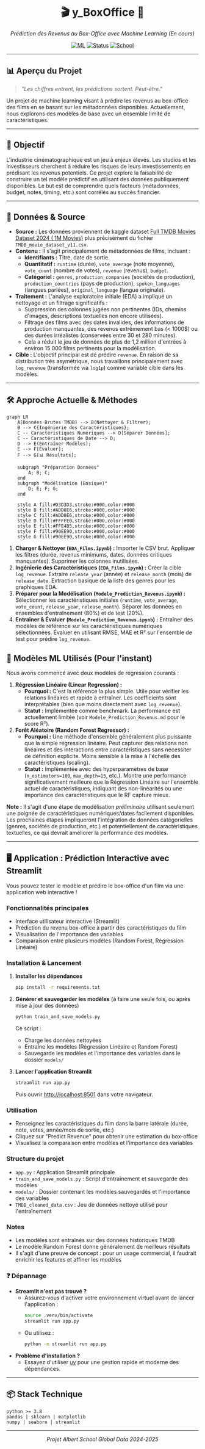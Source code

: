 <div align="center">

# 🎬 y_BoxOffice 🎥

_Prédiction des Revenus au Box-Office avec Machine Learning (En cours)_

[![ML](https://img.shields.io/badge/ML-Regression-blue.svg)]() [![Status](https://img.shields.io/badge/Status-WIP-yellowgreen.svg)]() [![School](https://img.shields.io/badge/Source-Projet%20Albert%20School-purple.svg)]()

</div>

----------

## 📊 Aperçu du Projet

> _"Les chiffres entrent, les prédictions sortent. Peut-être."_

Un projet de machine learning visant à prédire les revenus au box-office des films en se basant sur les métadonnées disponibles. Actuellement, nous explorons des modèles de base avec un ensemble limité de caractéristiques.

----------

## 🎯 Objectif

L'industrie cinématographique est un jeu à enjeux élevés. Les studios et les investisseurs cherchent à réduire les risques de leurs investissements en prédisant les revenus potentiels. Ce projet explore la faisabilité de construire un tel modèle prédictif en utilisant des données publiquement disponibles. Le but est de comprendre quels facteurs (métadonnées, budget, notes, timing, etc.) sont corrélés au succès financier.

----------

## 💾 Données & Source

*   **Source :** Les données proviennent de kaggle dataset [Full TMDB Movies Dataset 2024 ( 1M Movies)](https://www.kaggle.com/datasets/asaniczka/tmdb-movies-dataset-2023-930k-movies) plus précisément du fichier `TMDB_movie_dataset_v11.csv`.
*   **Contenu :** Il s'agit principalement de métadonnées de films, incluant :
    *   **Identifiants :** Titre, date de sortie.
    *   **Quantitatif :** `runtime` (durée), `vote_average` (note moyenne), `vote_count` (nombre de votes), `revenue` (revenus), `budget`.
    *   **Catégoriel :** `genres`, `production_companies` (sociétés de production), `production_countries` (pays de production), `spoken_languages` (langues parlées), `original_language` (langue originale).
*   **Traitement :** L'analyse exploratoire initiale (EDA) a impliqué un nettoyage et un filtrage significatifs :
    *   Suppression des colonnes jugées non pertinentes (IDs, chemins d'images, descriptions textuelles non encore utilisées).
    *   Filtrage des films avec des dates invalides, des informations de production manquantes, des revenus extrêmement bas (< 1000$) ou des durées irréalistes (conservées entre 30 et 280 minutes).
    *   Cela a réduit le jeu de données de plus de 1,2 million d'entrées à environ 15 000 films pertinents pour la modélisation.
*   **Cible :** L'objectif principal est de prédire `revenue`. En raison de sa distribution très asymétrique, nous travaillons principalement avec `log_revenue` (transformée via `log1p`) comme variable cible dans les modèles.

----------

## 🛠️ Approche Actuelle & Méthodes

```mermaid
graph LR
    A[Données Brutes TMDB] --> B(Nettoyer & Filtrer);
    B --> C{Ingénierie des Caractéristiques};
    C -- Caractéristiques Numériques --> D[Séparer Données];
    C -- Caractéristiques de Date --> D;
    D --> E(Entraîner Modèles);
    E --> F[Évaluer];
    F --> G[📊 Résultats];

    subgraph "Préparation Données"
        A; B; C;
    end
    subgraph "Modélisation (Basique)"
        D; E; F; G;
    end

    style A fill:#D3D3D3,stroke:#000,color:#000
    style B fill:#ADD8E6,stroke:#000,color:#000
    style C fill:#ADD8E6,stroke:#000,color:#000
    style D fill:#FFFFE0,stroke:#000,color:#000
    style E fill:#FFE4B5,stroke:#000,color:#000
    style F fill:#90EE90,stroke:#000,color:#000
    style G fill:#90EE90,stroke:#000,color:#000

```

1.  **Charger & Nettoyer (`EDA_Films.ipynb`) :** Importer le CSV brut. Appliquer les filtres (durée, revenus minimums, dates, données critiques manquantes). Supprimer les colonnes inutilisées.
2.  **Ingénierie des Caractéristiques (`EDA_Films.ipynb`) :** Créer la cible `log_revenue`. Extraire `release_year` (année) et `release_month` (mois) de `release_date`. Extraction basique de la liste des genres pour les graphiques EDA.
3.  **Préparer pour la Modélisation (`Modele_Prediction_Revenus.ipynb`) :** Sélectionner les caractéristiques initiales (`runtime`, `vote_average`, `vote_count`, `release_year`, `release_month`). Séparer les données en ensembles d'entraînement (80%) et de test (20%).
4.  **Entraîner & Évaluer (`Modele_Prediction_Revenus.ipynb`) :** Entraîner des modèles de référence sur les caractéristiques numériques sélectionnées. Évaluer en utilisant RMSE, MAE et R² sur l'ensemble de test pour prédire `log_revenue`.

## 🤖 Modèles ML Utilisés (Pour l'instant)

Nous avons commencé avec deux modèles de régression courants :

1.  **Régression Linéaire (Linear Regression) :**
    *   **Pourquoi :** C'est la référence la plus simple. Utile pour vérifier les relations linéaires et rapide à entraîner. Les coefficients sont interprétables (bien que moins directement avec `log_revenue`).
    *   **Statut :** Implémentée comme benchmark. La performance est actuellement limitée (voir `Modele_Prediction_Revenus.md` pour le score R²).
2.  **Forêt Aléatoire (Random Forest Regressor) :**
    *   **Pourquoi :** Une méthode d'ensemble généralement plus puissante que la simple régression linéaire. Peut capturer des relations non linéaires et des interactions entre caractéristiques sans nécessiter de définition explicite. Moins sensible à la mise à l'échelle des caractéristiques (scaling).
    *   **Statut :** Implémentée avec des hyperparamètres de base (`n_estimators=100`, `max_depth=15`, etc.). Montre une performance significativement meilleure que la Régression Linéaire sur l'ensemble actuel de caractéristiques, indiquant des non-linéarités ou une importance des caractéristiques que le RF capture mieux.

**Note :** Il s'agit d'une étape de modélisation *préliminaire* utilisant seulement une poignée de caractéristiques numériques/dates facilement disponibles. Les prochaines étapes impliqueront l'intégration de données catégorielles (genres, sociétés de production, etc.) et potentiellement de caractéristiques textuelles, ce qui devrait améliorer la performance des modèles.

----------

## 🖥️ Application : Prédiction Interactive avec Streamlit

Vous pouvez tester le modèle et prédire le box-office d'un film via une application web interactive !

### Fonctionnalités principales
- Interface utilisateur interactive (Streamlit)
- Prédiction du revenu box-office à partir des caractéristiques du film
- Visualisation de l'importance des variables
- Comparaison entre plusieurs modèles (Random Forest, Régression Linéaire)

### Installation & Lancement

1. **Installer les dépendances**
   ```bash
   pip install -r requirements.txt
   ```

2. **Générer et sauvegarder les modèles** (à faire une seule fois, ou après mise à jour des données)
   ```bash
   python train_and_save_models.py
   ```
   Ce script :
   - Charge les données nettoyées
   - Entraîne les modèles (Régression Linéaire et Random Forest)
   - Sauvegarde les modèles et l'importance des variables dans le dossier `models/`

3. **Lancer l'application Streamlit**
   ```bash
   streamlit run app.py
   ```
   Puis ouvrir [http://localhost:8501](http://localhost:8501) dans votre navigateur.

### Utilisation
- Renseignez les caractéristiques du film dans la barre latérale (durée, note, votes, année/mois de sortie, etc.)
- Cliquez sur "Predict Revenue" pour obtenir une estimation du box-office
- Visualisez la comparaison entre modèles et l'importance des variables

### Structure du projet
- `app.py` : Application Streamlit principale
- `train_and_save_models.py` : Script d'entraînement et sauvegarde des modèles
- `models/` : Dossier contenant les modèles sauvegardés et l'importance des variables
- `TMDB_cleaned_data.csv` : Jeu de données nettoyé utilisé pour l'entraînement

### Notes
- Les modèles sont entraînés sur des données historiques TMDB
- Le modèle Random Forest donne généralement de meilleurs résultats
- Il s'agit d'une preuve de concept : pour un usage commercial, il faudrait enrichir les features et affiner les modèles

### ❓ Dépannage

- **Streamlit n'est pas trouvé ?**
  - Assurez-vous d'activer votre environnement virtuel avant de lancer l'application :
    ```bash
    source .venv/bin/activate
    streamlit run app.py
    ```
  - Ou utilisez :
    ```bash
    python -m streamlit run app.py
    ```
- **Problème d'installation ?**
  - Essayez d'utiliser [uv](https://github.com/astral-sh/uv) pour une gestion rapide et moderne des dépendances.

----------

## 📦 Stack Technique

```
python >= 3.8
pandas | sklearn | matplotlib
numpy | seaborn | streamlit
```

<div align="center">

----------

_Projet Albert School Global Data 2024-2025_

</div>